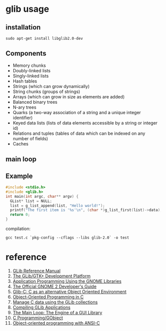 # glib usage

## installation

```
sudo apt-get install libglib2.0-dev
```

## Components

- Memory chunks
- Doubly-linked lists
- Singly-linked lists
- Hash tables
- Strings (which can grow dynamically)
- String chunks (groups of strings)
- Arrays (which can grow in size as elements are added)
- Balanced binary trees
- N-ary trees
- Quarks (a two-way association of a string and a unique integer identifier)
- Keyed data lists (lists of data elements accessible by a string or integer id)
- Relations and tuples (tables of data which can be indexed on any number of fields)
- Caches

## main loop



## Example


```C
#include <stdio.h>
#include <glib.h>
int main(int argc, char** argv) {
  GList* list = NULL;
  list = g_list_append(list, "Hello world!");
  printf("The first item is '%s'\n", (char *)g_list_first(list)->data);
  return 0;
}
```

compilation:

```
gcc test.c `pkg-config --cflags --libs glib-2.0` -o test
```




# reference
1. [GLib Reference Manual](https://developer.gnome.org/glib/stable/)
2. [The GLib/GTK+ Development Platform](https://people.gnome.org/~swilmet/glib-gtk-dev-platform.pdf)
3. [Application Programming Using the GNOME Libraries](http://devernay.free.fr/cours/IHM/GTK/gnome-libs-tutorial.pdf)
4. [The Official GNOME 2 Developer's Guide](https://www.dgsiegel.net/files/tog2dg.pdf)
5. [Glib-C: C as an alternative Object Oriented Environment](http://lore.ua.ac.be/Publications/pdf/Hendrickx2004.pdf)
6. [Object-Oriented Programming in C](https://www.cs.colorado.edu/~kena/classes/5448/f12/presentation-materials/gatchell.pdf)
7. [Manage C data using the GLib collections](https://www6.software.ibm.com/developerworks/education/l-glib/l-glib-pdf.pdf)
8. [Compiling GLib Applications](https://developer.gnome.org/glib/stable/glib-compiling.html)
9. [The Main Loop: The Engine of a GUI Library](http://www.lanedo.com/the-main-loop-the-engine-of-a-gui-library/)
10. [C Programming/GObject](https://en.wikibooks.org/wiki/C_Programming/GObject)
11. [Object-oriented programming with ANSI-C](https://www.cs.rit.edu/~ats/books/ooc.pdf)
